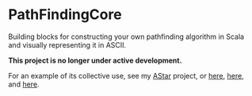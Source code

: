 PathFindingCore
===============

Building blocks for constructing your own pathfinding algorithm in Scala and visually representing it in ASCII.

**This project is no longer under active development.**

For an example of its collective use, see my [AStar](https://github.com/TheBizzle/PathFinding) project, or [here](https://github.com/TheBizzle/PathFinding/blob/master/AStar/src/main/org/bizzle/astar/base/AStarStepData.scala), [here](https://github.com/TheBizzle/PathFinding/blob/master/AStar/src/main/org/bizzle/astar/base/AStarBase.scala), and [here](https://github.com/TheBizzle/PathFinding/blob/master/AStar/src/main/org/bizzle/astar/AStar.scala).
